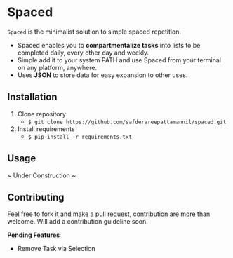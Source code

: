 # Spaced
`Spaced` is the minimalist solution to simple spaced repetition.

* Spaced enables you to **compartmentalize tasks** into lists to be completed daily, every other day and weekly.
* Simple add it to your system PATH and use Spaced from your terminal on any platform, anywhere.
* Uses **JSON** to store data for easy expansion to other uses.



## Installation
1. Clone repository
   + `$ git clone https://github.com/safderareepattamannil/spaced.git`
2. Install requirements
   + `$ pip install -r requirements.txt` 



## Usage
~ Under Construction ~


## Contributing

Feel free to fork it and make a pull request, contribution are more than welcome. Will add a contribution guideline soon.

**Pending Features**

   * Remove Task via Selection
